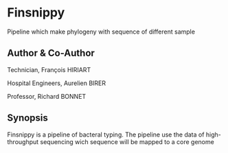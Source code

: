 # Finsnippy
Pipeline which make phylogeny with sequence of different sample

## Author & Co-Author
Technician, François HIRIART


Hospital Engineers, Aurelien BIRER

Professor, Richard BONNET

## Synopsis
Finsnippy is a pipeline of bacteral typing. The pipeline use the data of high-throughput sequencing wich sequence will be mapped to a core genome
